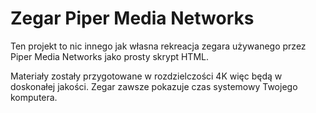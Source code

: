 # Zegar Piper Media Networks
Ten projekt to nic innego jak własna rekreacja zegara używanego przez Piper Media Networks jako prosty skrypt HTML.

Materiały zostały przygotowane w rozdzielczości 4K więc będą w doskonałej jakości. Zegar zawsze pokazuje czas systemowy Twojego komputera.
